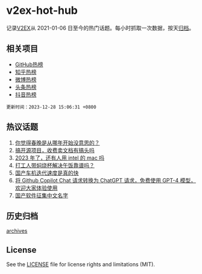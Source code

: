 # v2ex-hot-hub

 记录[V2EX](https://www.v2ex.com/)从 2021-01-06 日至今的热门话题。每小时抓取一次数据，按天[归档](archives)。
 
 ## 相关项目

- [GitHub热榜](https://github.com/lonnyzhang423/github-hot-hub)
- [知乎热榜](https://github.com/lonnyzhang423/zhihu-hot-hub)
- [微博热榜](https://github.com/lonnyzhang423/weibo-hot-hub)
- [头条热榜](https://github.com/lonnyzhang423/toutiao-hot-hub)
- [抖音热榜](https://github.com/lonnyzhang423/douyin-hot-hub)


 `更新时间：2023-12-28 15:06:31 +0800`

## 热议话题

1. [你觉得春晚是从哪年开始没意思的？](https://www.v2ex.com/t/1003908)
1. [搞开源项目，收费卖文档有搞头吗](https://www.v2ex.com/t/1003893)
1. [2023 年了，还有人用 intel 的 mac 吗](https://www.v2ex.com/t/1003922)
1. [打工人带焖烧杯解决午饭靠谱吗？](https://www.v2ex.com/t/1003998)
1. [国产车机迭代速度是真的快](https://www.v2ex.com/t/1004012)
1. [将 Github Copilot Chat 请求转换为 ChatGPT 请求，免费使用 GPT-4 模型，欢迎大家体验使用](https://www.v2ex.com/t/1004009)
1. [国产软件征集中文名字](https://www.v2ex.com/t/1004053)

## 历史归档

[archives](archives)

## License

See the [LICENSE](LICENSE) file for license rights and limitations (MIT).
